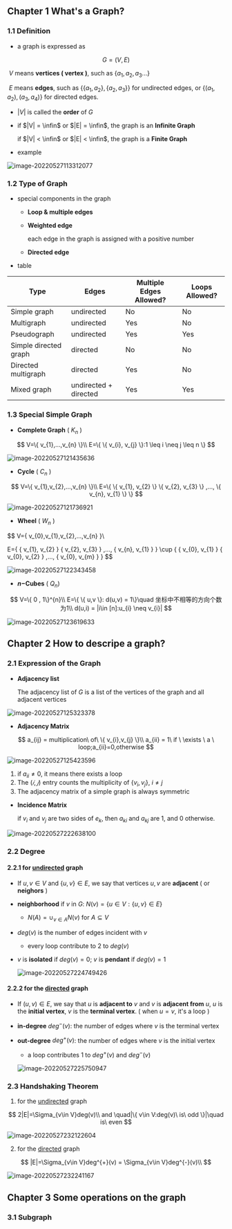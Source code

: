 ## Chapter 1 What's a Graph?

### 1.1 Definition

- a graph is expressed as 

$$
G = (V, E)
$$

​	$V$ means **vertices ( vertex )**, such as $\{a_{1},a_{2},a_{3}...\}$

​	$E$ means **edges**, such as $\{\{a_{1}, a_{2}\},\{a_{2},a_{3}\}\}$ for undirected edges, or $\{ (a_{1},a_{2}),(a_{3},a_{4}) \}$ 	for directed edges.

- $|V|$ is called the **order** of $G$

- if $|V| = \infin$ or $|E| = \infin$, the graph is an **Infinite Graph**

  if $|V| < \infin$ or $|E| < \infin$, the graph is a **Finite Graph**

- example

![image-20220527113312077](https://github.com/skkk256/Discrete-Math/raw/main/images/image-20220527113312077.png)

### 1.2 Type of Graph

- special components in the graph

  - **Loop & multiple edges**

  - **Weighted edge**

    each edge in the graph is assigned with a positive number

  - **Directed edge**

- table

| Type                  | Edges                 | Multiple Edges Allowed? | Loops Allowed? |
| --------------------- | --------------------- | ----------------------- | -------------- |
| Simple graph          | undirected            | No                      | No             |
| Multigraph            | undirected            | Yes                     | No             |
| Pseudograph           | undirected            | Yes                     | Yes            |
| Simple directed graph | directed              | No                      | No             |
| Directed multigraph   | directed              | Yes                     | No             |
| Mixed graph           | undirected + directed | Yes                     | Yes            |

### 1.3 Special Simple Graph

- **Complete Graph** ( $K_{n}$ )

$$
V=\{ v_{1},...,v_{n} \}\\
E=\{ \{ v_{i}, v_{j} \}:1 \leq i \neq j \leq n \}
$$

![image-20220527121435636](https://github.com/skkk256/Discrete-Math/raw/main/images/image-20220527121435636.png)

- **Cycle** ( $C_{n}$ )

$$
V=\{ v_{1},v_{2},...,v_{n} \}\\
E=\{ \{ v_{1}, v_{2} \} \{ v_{2}, v_{3} \} ,..., \{ v_{n}, v_{1} \} \}
$$

![image-20220527121736921](https://github.com/skkk256/Discrete-Math/raw/main/images/image-20220527121736921.png)

- **Wheel** ( $W_{n}$ )

$$
V=\{ v_{0},v_{1},v_{2},...,v_{n} \}\\

E=\{ \{ v_{1}, v_{2} \} \{ v_{2}, v_{3} \} ,..., \{ v_{n}, v_{1} \} \} \cup \{ \{ v_{0}, v_{1} \} \{ v_{0}, v_{2} \} ,..., \{ v_{0}, v_{m} \} \}
$$

![image-20220527122343458](https://github.com/skkk256/Discrete-Math/raw/main/images/image-20220527122343458.png)

- **$n-$Cubes** ( $Q_{n}$)

$$
V=\{ 0 , 1\}^{n}\\
E=\{ \{ u,v \}: d(u,v) = 1\}\quad 坐标中不相等的方向个数为1\\
d(u,i) = |i\in [n]:u_{i} \neq v_{i}|
$$

![image-20220527123619633](https://github.com/skkk256/Discrete-Math/raw/main/images/image-20220527123619633.png)

## Chapter 2 How to descripe a graph?

### 2.1 Expression of the Graph

- **Adjacency list**

  The adjacency list of $G$ is a list of the vertices of the graph and all adjacent vertices

![image-20220527125323378](https://github.com/skkk256/Discrete-Math/raw/main/images/image-20220527125323378.png)

- **Adjacency Matrix**

$$
a_{ij} = multiplication\ of\ \{ v_{i},v_{j} \}\\
a_{ii} = 1\ if \ \exists \ a \ loop;a_{ii}=0,otherwise
$$

  ![image-20220527125423596](https://github.com/skkk256/Discrete-Math/raw/main/images/image-20220527125423596.png)

1. if $a_{ii} \neq 0$, it means there exists a loop
2. The $(𝑖,𝑗)$ entry counts the multiplicity of $\{v_{i}, v_{j}\}$, $i ≠ j$
3. The adjacency matrix of a simple graph is always symmetric

- **Incidence Matrix**

  if $v_{i}$ and $v_{j}$ are two sides of $e_{k}$, then $a_{ki}$ and $a_{kj}$ are 1, and 0 otherwise.

![image-20220527222638100](https://github.com/skkk256/Discrete-Math/raw/main/images/image-20220527222638100.png)

### 2.2 Degree

#### 2.2.1 for <u>undirected</u> graph

- If $u,v\in V$ and $\{u,v\}\in E$, we say that vertices $u,v$ are **adjacent** ( or **neighors** )

- **neighborhood** if $v$ in $G$:  $N(v) = \{ u\in V:\{ u,v \} \in E \}$

  - $N(A) = \cup_{v\in A} N(v)$ for $A ⊆ V$

- $deg(v)$ is the number of edges incident with $v$

  - every loop contribute to 2 to $deg(v)$

- $v$ is **isolated** if $deg(v)=0$; $v$ is **pendant** if $deg(v)=1$

  ![image-20220527224749426](https://github.com/skkk256/Discrete-Math/raw/main/images/image-20220527224749426.png)

#### 2.2.2 for the <u>directed</u> graph

- If $(u,v)\in E$, we say that $u$ is **adjacent to** $v$ and $v$ is **adjacent from** $u$, $u$ is the **initial vertex**, $v$ is the **terminal vertex**. ( when $u=v$, it's a loop )

- **in-degree** $deg^{-}(v)$: the number of edges where $v$ is the terminal vertex

- **out-degree** $deg^{+}(v)$: the number of edges where $v$ is the initial vertex

  - a loop contributes 1 to $deg^{+}(v)$ and $deg^{-}(v)$

  ![image-20220527225750947](https://github.com/skkk256/Discrete-Math/raw/main/images/image-20220527225750947.png)

### 2.3 Handshaking Theorem

1. for the <u>undirected</u> graph

$$
2|E|=\Sigma_{v\in V}deg(v)\\
and \quad|\{ v\in V:deg(v)\ is\ odd \}|\quad is\ even
$$

   ![image-20220527232122604](https://github.com/skkk256/Discrete-Math/raw/main/images/image-20220527232122604.png)

2. for the <u>directed</u> graph

$$
|E|=\Sigma_{v\in V}deg^{+}(v) = \Sigma_{v\in V}deg^{-}(v)\\
$$

![image-20220527232241167](https://github.com/skkk256/Discrete-Math/raw/main/images/image-20220527232241167.png)

## Chapter 3 Some operations on the graph

### 3.1 Subgraph

